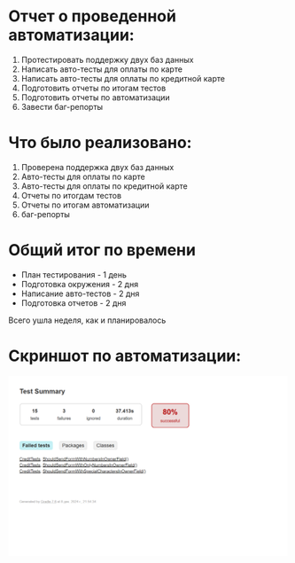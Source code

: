 # Отчет о проведенной автоматизации:

1. Протестировать поддержку двух баз данных
2. Написать авто-тесты для оплаты по карте
3. Написать авто-тесты для оплаты по кредитной карте
4. Подготовить отчеты по итогам тестов
5. Подготовить отчеты по автоматизации
6. Завести баг-репорты

# Что было реализовано:

1. Проверена поддержка двух баз данных
2. Авто-тесты для оплаты по карте
3. Авто-тесты для оплаты по кредитной карте
4. Отчеты по итогдам тестов
5. Отчеты по итогам автоматизации
6. баг-репорты

# Общий итог по времени

+ План тестирования - 1 день
+ Подготовка окружения - 2 дня
+ Написание авто-тестов - 2 дня
+ Подготовка отчетов - 2 дня

Всего ушла неделя, как и планировалось

# Скриншот по автоматизации:

![Image alt](https://github.com/yakov233/diplom1/blob/main/Снимок%20экрана%202024-12-09%20093337.png)

